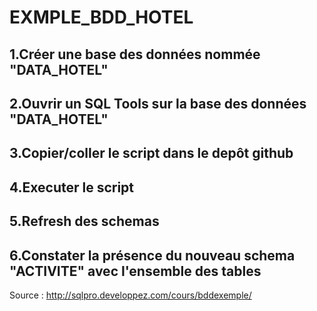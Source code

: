 # EXMPLE_BDD_HOTEL

## 1.Créer une base des données nommée "DATA_HOTEL"
## 2.Ouvrir un SQL Tools sur la base des données "DATA_HOTEL"
## 3.Copier/coller le script dans le depôt github 
## 4.Executer le script
## 5.Refresh des schemas
## 6.Constater la présence du nouveau schema "ACTIVITE" avec l'ensemble des tables


Source : http://sqlpro.developpez.com/cours/bddexemple/
